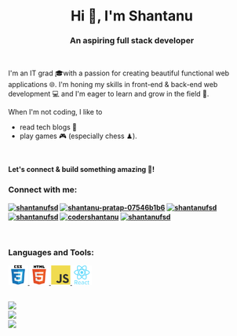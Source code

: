<h1 align="center">Hi 👋, I'm Shantanu</h1>
<h3 align="center">An aspiring full stack developer</h3>

<br>
<p>I'm an IT grad 🎓with a passion for creating beautiful functional web applications 🌐. I'm honing my skills in front-end & back-end web development 💻 and I'm eager to learn and grow in the field 🌱. </p>
<p>When I'm not coding, I like to</p>
<ul>
<li>read tech blogs 📖</li> 
<li>play games 🎮 (especially chess ♟).</li>
</ul>
<br>
<p><b>Let's connect & build something amazing 🤝!</p>
<h3 align="left">Connect with me:</h3>
<p align="left">
<a href="https://twitter.com/shantanufsd" target="blank"><img align="center" src="https://raw.githubusercontent.com/rahuldkjain/github-profile-readme-generator/master/src/images/icons/Social/twitter.svg" alt="shantanufsd" height="30" width="40" /></a>
<a href="https://linkedin.com/in/shantanu-pratap-07546b1b6" target="blank"><img align="center" src="https://raw.githubusercontent.com/rahuldkjain/github-profile-readme-generator/master/src/images/icons/Social/linked-in-alt.svg" alt="shantanu-pratap-07546b1b6" height="30" width="40" /></a>
<a href="https://stackoverflow.com/users/16643471" target="blank"><img align="center" src="https://raw.githubusercontent.com/rahuldkjain/github-profile-readme-generator/master/src/images/icons/Social/stack-overflow.svg" alt="shantanufsd" height="30" width="40" /></a>
<a href="https://codesandbox.com/shantanufsd" target="blank"><img align="center" src="https://raw.githubusercontent.com/rahuldkjain/github-profile-readme-generator/master/src/images/icons/Social/codesandbox.svg" alt="shantanufsd" height="30" width="40" /></a>
<a href="https://instagram.com/codershantanu" target="blank"><img align="center" src="https://raw.githubusercontent.com/rahuldkjain/github-profile-readme-generator/master/src/images/icons/Social/instagram.svg" alt="codershantanu" height="30" width="40" /></a>
<a href="https://discord.com/users/1074971576484765696" target="blank"><img align="center" src="https://raw.githubusercontent.com/rahuldkjain/github-profile-readme-generator/master/src/images/icons/Social/discord.svg" alt="shantanufsd" height="30" width="40" /></a>
</p>

<br>

<h3 align="left">Languages and Tools:</h3>
<p align="left"> <a href="https://www.w3schools.com/css/" target="_blank" rel="noreferrer"> <img src="https://raw.githubusercontent.com/devicons/devicon/master/icons/css3/css3-original-wordmark.svg" alt="css3" width="40" height="40"/> </a> <a href="https://www.w3.org/html/" target="_blank" rel="noreferrer"> <img src="https://raw.githubusercontent.com/devicons/devicon/master/icons/html5/html5-original-wordmark.svg" alt="html5" width="40" height="40"/> </a> <a href="https://developer.mozilla.org/en-US/docs/Web/JavaScript" target="_blank" rel="noreferrer"> <img src="https://raw.githubusercontent.com/devicons/devicon/master/icons/javascript/javascript-original.svg" alt="javascript" width="40" height="40"/> </a> <a href="https://reactjs.org/" target="_blank" rel="noreferrer"> <img src="https://raw.githubusercontent.com/devicons/devicon/master/icons/react/react-original-wordmark.svg" alt="react" width="40" height="40"/> </a> </p>

<br>

<picture>
<source 
  srcset="https://github-readme-stats.vercel.app/api/top-langs?username=shantanufsd&show_icons=true&locale=en&layout=compact&theme=dark"
  media="(prefers-color-scheme: dark)"
/>
<source
  srcset="https://github-readme-stats.vercel.app/api/top-langs?username=shantanufsd&show_icons=true&locale=en&layout=compact"
  media="(prefers-color-scheme: light), (prefers-color-scheme: no-preference)"
/>
<img src="https://github-readme-stats.vercel.app/api/top-langs?username=shantanufsd&show_icons=true&locale=en&layout=compact" />
</picture>

<br>

<picture>
<source 
  srcset="https://github-readme-stats.vercel.app/api?username=shantanufsd&show_icons=true&locale=en&theme=dark"
  media="(prefers-color-scheme: dark)"
/>
<source
  srcset="https://github-readme-stats.vercel.app/api?username=shantanufsd&show_icons=true&locale=en"
  media="(prefers-color-scheme: light), (prefers-color-scheme: no-preference)"
/>
<img src="https://github-readme-stats.vercel.app/api?username=shantanufsd&show_icons=true&locale=en" />
</picture>

<br>

<picture>
    <source media="(prefers-color-scheme: dark)" srcset="https://streak-stats.demolab.com?user=shantanufsd&theme=dark" />
    <img src="https://streak-stats.demolab.com?user=shantanufsd&theme=default" />
</picture>